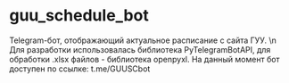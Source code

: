 # guu_schedule_bot 
Telegram-бот, отображающий актуальное расписание с сайта ГУУ. \n
Для разработки использовалась библиотека PyTelegramBotAPI, для обработки .xlsx файлов - библиотека openpyxl.
На данный момент бот доступен по ссылке: t.me/GUUSCbot
